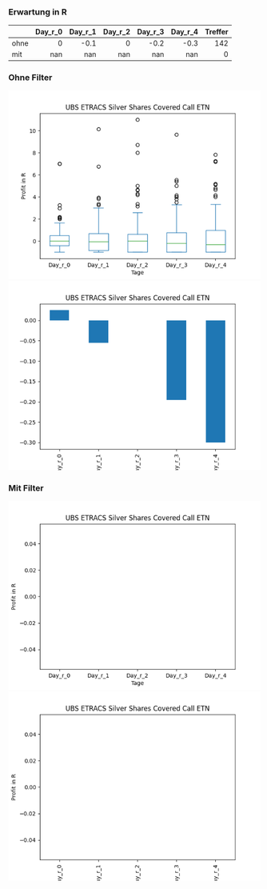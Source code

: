 ### Erwartung in R
|      |   Day_r_0 |   Day_r_1 |   Day_r_2 |   Day_r_3 |   Day_r_4 |   Treffer |
|:-----|----------:|----------:|----------:|----------:|----------:|----------:|
| ohne |         0 |      -0.1 |         0 |      -0.2 |      -0.3 |       142 |
| mit  |       nan |     nan   |       nan |     nan   |     nan   |         0 |

### Ohne Filter
![image info](./data/SLVO_box_all.png)
![image info](./data/SLVO_median_all.png)

### Mit Filter
![image info](./data/SLVO_box_filtered.png)
![image info](./data/SLVO_median_filtered.png)